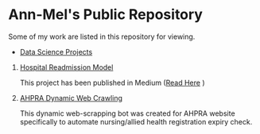 # Ann-Mel's Public Repository

Some of my work are listed in this repository for viewing. 

* [Data Science Projects](data-science)

1. [Hospital Readmission Model](data-science/predict-hospital-readmission)

    This project has been published in Medium ([Read Here](https://medium.com/@annmelaniehuang/step-by-step-ml-model-development-hospital-readmission-part-1-cd3241e5c7b3) )

2. [AHPRA Dynamic Web Crawling](python-development/dynamic-web-crawler-ahpra)

    This dynamic web-scrapping bot was created for AHPRA website specifically to automate nursing/allied health registration expiry check.
